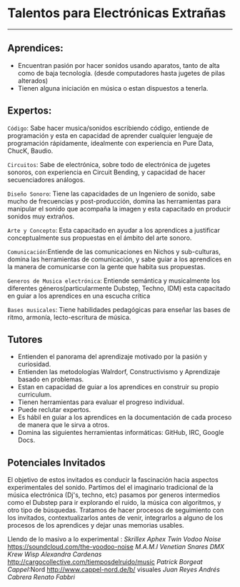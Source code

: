  
# Talentos para Electrónicas Extrañas
----

## Aprendices:
- Encuentran pasión  por hacer sonidos usando aparatos, tanto de alta como de baja tecnología. (desde computadores hasta jugetes de pilas alterados)
- Tienen alguna iniciación en música o estan dispuestos a tenerla.


## Expertos:
`Código`: Sabe hacer musica/sonidos escribiendo código, entiende de programación y esta en capacidad de aprender cualquier lenguaje de programación rápidamente, idealmente con experiencia en Pure Data, ChucK,  Baudio.
     
`Circuitos`: Sabe de electrónica, sobre todo de electrónica de jugetes sonoros, con experiencia en Circuit Bending, y capacidad de hacer secuenciadores análogos.
     
`Diseño Sonoro`: Tiene las capacidades de un Ingeniero de sonido, sabe mucho de frecuencias y post-producción, domina las herramientas para manipular el sonido que acompaña la imagen y esta capacitado en producir sonidos muy extraños.
     
`Arte y Concepto`: Esta capacitado en ayudar a los aprendices a justificar conceptualmente sus propuestas en el ámbito del arte sonoro.
     
`Comunicación`:Entiende de las comunicaciones en Nichos y sub-culturas, domina las herramientas de comunicación, y sabe guiar a los aprendices en la manera de comunicarse con la gente que habita sus propuestas.
     
`Generos de Musica electrónica`: Entiende semántica y musicalmente los diferentes géneros(particularmente Dubstep, Techno, IDM) esta capacitado en guiar a los aprendices en una escucha crítica
     
`Bases musicales`: Tiene habilidades pedagógicas para enseñar las bases de ritmo, armonía, lecto-escritura de música.
     
## Tutores
- Entienden el panorama del aprendizaje motivado por la pasión y curiosidad.
- Entienden las metodologías Walrdorf, Constructivismo y Aprendizaje basado en problemas. 
- Estan en capacidad de guiar a los aprendices en construir su propio curriculum.
- Tienen herramientas para evaluar el progreso individual.
- Puede reclutar expertos.
- Es hábil en guiar a los aprendices en la documentación de cada proceso de manera que le sirva a otros.
- Domina las siguientes herramientas informáticas: GitHub, IRC, Google Docs.

## Potenciales Invitados
El objetivo de estos invitados es conducir la fascinación hacia aspectos experimentales del sonido.
Partimos del el imaginario tradicional de la música electrónica (Dj's, techno, etc) pasamos por generos intermedios como el Dubstep para ir explorando el ruido, la música con algoritmos, y otro tipo de búsquedas.
Tratamos de hacer procesos de seguimiento con los invitados, contextualizarlos antes de venir, integrarlos a alguno de los procesos de los aprendices y dejar unas memorias usables.


Llendo de lo masivo a lo experimental :
*Skrillex*
*Aphex Twin*
*Vodoo Noise* https://soundcloud.com/the-voodoo-noise
*M.A.M.I*
*Venetian Snares*
*DMX Krew*
*Wisp*
*Alexandra Cardenas* http://cargocollective.com/tiemposdelruido/music
*Patrick Borgeat Cappel*:Nord http://www.cappel-nord.de/b/ visuales
*Juan Reyes*
*Andrés Cabrera*
*Renato Fabbri*

